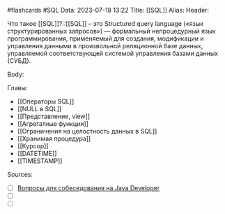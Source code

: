 #flashcards #SQL
Data: 2023-07-18 13:22
Title: [[SQL]]
Alias:
Header:

Что такое [[SQL]]?::[[SQL]] – это Structured query language («язык структурированных запросов») — формальный непроцедурный язык программирования, применяемый для создания, модификации и управления данными в произвольной реляционной базе данных, управляемой соответствующей системой управления базами данных (СУБД).
<!--SR:!2023-11-03,10,390-->



Body:




Главы:
- [[Операторы SQL]]
- [[NULL в SQL]]
- [[Представление, view]]
- [[Агрегатные функции]]
- [[Ограничения на целостность данных в SQL]]
- [[Хранимая процедура]]
- [[Курсор]]
- [[DATETIME]]
- [[TIMESTAMP]]


Sources:
- [ ] [Вопросы для собеседования на Java Developer](https://github.com/enhorse/java-interview/blob/master/README.md#%D0%9E%D0%9E%D0%9F)
- [ ] []()
- [ ] []()
